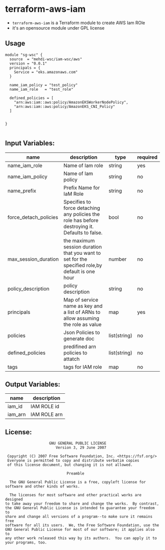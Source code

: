# terraform-aws-iam

- ``` terraform-aws-iam ``` is a Terraform module to create AWS Iam ROle 
- it's an opensource module under GPL license

## Usage

```
module "sg-wsc" {
  source  = "mehdi-wsc/iam-wsc/aws"
  version = "0.0.1"
  principals = {
    Service = "eks.amazonaws.com"
  }

  name_iam_policy = "test_policy"
  name_iam_role   = "test_role"

  defined_policies = [
    "arn:aws:iam::aws:policy/AmazonEKSWorkerNodePolicy",
    "arn:aws:iam::aws:policy/AmazonEKS_CNI_Policy"
  ]


}


```

## Input Variables:

| name                      | description                                                                                       | type         | required |
|---------------------------|---------------------------------------------------------------------------------------------------|--------------|----------|
| name_iam_role             | Name of Iam role                                                                                  | string       | yes      |
| name_iam_policy           | Name of Iam policy                                                                                | string       | no       |
| name_prefix               | Prefix Name for IaM Role                                                                          | string       | no       |
| force_detach_policies     | Specifies to force detaching any policies the role has before destroying it. Defaults to false.   | bool         | no       |
| max_session_duration      | the maximum session duration that you want to set for the specified role,by default is one hour   | number       | no       |
| policy_description        | policy description                                                                                | string       | no       |
| principals                | Map of service name as key and a list of ARNs to allow assuming the role as value                 | map          | yes      |
| policies                  | Json Policies to generate doc                                                                     | list(string) | no       |
| defined_policies          | predifined arn policies to attatch                                                                | list(string) | no       |
| tags                      | tags for IAM role                                                                                 | map          | no       |


## Output Variables:

| name         | description          |
|--------------|----------------------|
| iam_id        | IAM ROLE id         |
| iam_arn       | IAM ROLE arn        |


## License:
```
                    GNU GENERAL PUBLIC LICENSE
                       Version 3, 29 June 2007

 Copyright (C) 2007 Free Software Foundation, Inc. <https://fsf.org/>
 Everyone is permitted to copy and distribute verbatim copies
 of this license document, but changing it is not allowed.

                            Preamble

  The GNU General Public License is a free, copyleft license for
software and other kinds of works.

  The licenses for most software and other practical works are designed
to take away your freedom to share and change the works.  By contrast,
the GNU General Public License is intended to guarantee your freedom to
share and change all versions of a program--to make sure it remains free
software for all its users.  We, the Free Software Foundation, use the
GNU General Public License for most of our software; it applies also to
any other work released this way by its authors.  You can apply it to
your programs, too.
```
